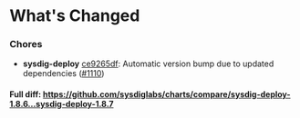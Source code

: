 # What's Changed

### Chores
- **sysdig-deploy** [ce9265df](https://github.com/sysdiglabs/charts/commit/ce9265df7fa4cabb24287b69c2aef2892e7e546d): Automatic version bump due to updated dependencies ([#1110](https://github.com/sysdiglabs/charts/issues/1110))

#### Full diff: https://github.com/sysdiglabs/charts/compare/sysdig-deploy-1.8.6...sysdig-deploy-1.8.7

